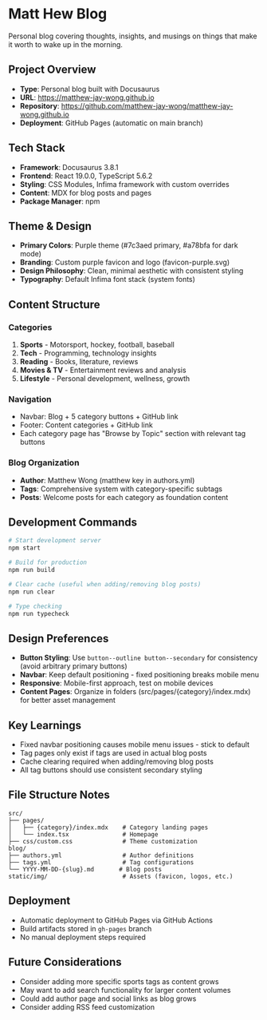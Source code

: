 # Matt Hew Blog

Personal blog covering thoughts, insights, and musings on things that make it worth to wake up in the morning.

## Project Overview
- **Type**: Personal blog built with Docusaurus
- **URL**: https://matthew-jay-wong.github.io
- **Repository**: https://github.com/matthew-jay-wong/matthew-jay-wong.github.io
- **Deployment**: GitHub Pages (automatic on main branch)

## Tech Stack
- **Framework**: Docusaurus 3.8.1
- **Frontend**: React 19.0.0, TypeScript 5.6.2
- **Styling**: CSS Modules, Infima framework with custom overrides
- **Content**: MDX for blog posts and pages
- **Package Manager**: npm

## Theme & Design
- **Primary Colors**: Purple theme (#7c3aed primary, #a78bfa for dark mode)
- **Branding**: Custom purple favicon and logo (favicon-purple.svg)
- **Design Philosophy**: Clean, minimal aesthetic with consistent styling
- **Typography**: Default Infima font stack (system fonts)

## Content Structure
### Categories
1. **Sports** - Motorsport, hockey, football, baseball
2. **Tech** - Programming, technology insights
3. **Reading** - Books, literature, reviews
4. **Movies & TV** - Entertainment reviews and analysis
5. **Lifestyle** - Personal development, wellness, growth

### Navigation
- Navbar: Blog + 5 category buttons + GitHub link
- Footer: Content categories + GitHub link
- Each category page has "Browse by Topic" section with relevant tag buttons

### Blog Organization
- **Author**: Matthew Wong (matthew key in authors.yml)
- **Tags**: Comprehensive system with category-specific subtags
- **Posts**: Welcome posts for each category as foundation content

## Development Commands
```bash
# Start development server
npm start

# Build for production  
npm run build

# Clear cache (useful when adding/removing blog posts)
npm run clear

# Type checking
npm run typecheck
```

## Design Preferences
- **Button Styling**: Use `button--outline button--secondary` for consistency (avoid arbitrary primary buttons)
- **Navbar**: Keep default positioning - fixed positioning breaks mobile menu
- **Responsive**: Mobile-first approach, test on mobile devices
- **Content Pages**: Organize in folders (src/pages/{category}/index.mdx) for better asset management

## Key Learnings
- Fixed navbar positioning causes mobile menu issues - stick to default
- Tag pages only exist if tags are used in actual blog posts
- Cache clearing required when adding/removing blog posts
- All tag buttons should use consistent secondary styling

## File Structure Notes
```
src/
├── pages/
│   ├── {category}/index.mdx    # Category landing pages
│   └── index.tsx               # Homepage
├── css/custom.css              # Theme customization
blog/
├── authors.yml                 # Author definitions
├── tags.yml                    # Tag configurations
└── YYYY-MM-DD-{slug}.md       # Blog posts
static/img/                     # Assets (favicon, logos, etc.)
```

## Deployment
- Automatic deployment to GitHub Pages via GitHub Actions
- Build artifacts stored in `gh-pages` branch
- No manual deployment steps required

## Future Considerations
- Consider adding more specific sports tags as content grows
- May want to add search functionality for larger content volumes
- Could add author page and social links as blog grows
- Consider adding RSS feed customization